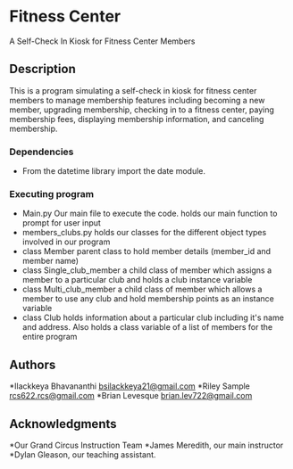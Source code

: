 # Fitness Center

A Self-Check In Kiosk for Fitness Center Members

## Description

This is a program simulating a self-check in kiosk for fitness center members to manage membership features including becoming a new member, upgrading membership, checking in to a fitness center, paying membership fees, displaying membership information, and canceling membership.

### Dependencies

* From the datetime library import the date module.

### Executing program

* Main.py
  Our main file to execute the code. holds our main function to prompt for user input
* members_clubs.py
  holds our classes for the different object types involved in our program
* class Member
  parent class to hold member details (member_id and member name)
* class Single_club_member
  a child class of member which assigns a member to a particular club and holds a club instance variable
* class Multi_club_member
  a child class of member which allows a member to use any club and hold membership points as an instance variable
* class Club
  holds information about a particular club including it's name and address. Also holds a class variable of a list of members for the entire 
  program

  

## Authors

*Ilackkeya Bhavananthi bsilackkeya21@gmail.com
*Riley Sample rcs622.rcs@gmail.com
*Brian Levesque brian.lev722@gmail.com

## Acknowledgments
*Our Grand Circus Instruction Team 
*James Meredith, our main instructor
*Dylan Gleason, our teaching assistant.
